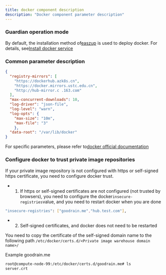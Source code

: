 ```yaml
---
title: docker component description
description: "Docker component parameter description"
---
```



### Guardian operation mode

By default, the installation method of[easzup](https://github.com/easzlab/kubeasz) is used to deploy docker. For details, see[Install docker service](https://github.com/easzlab/kubeasz/blob/master/docs/setup/03-install_docker)

### Common parameter description

```json title="vim /etc/docker/daemon.json"
{
  "registry-mirrors": [
    "https://dockerhub.azk8s.cn",
    "https://docker.mirrors.ustc.edu.cn",
    "http://hub-mirror.c .163.com"
  ],
  "max-concurrent-downloads": 10,
  "log-driver": "json-file",
  "log-level": "warn",
  "log-opts": {
    "max-size": "10m",
    "max-file": "3"
    },
  "data-root": "/var/lib/docker"
}
```

For specific parameters, please refer to[docker official documentation](https://docs.docker.com/engine/reference/commandline/dockerd/)


### Configure docker to trust private image repositories

If your private image repository is not configured with https or self-signed https certificate, you need to configure docker trust.

* 1. If https or self-signed certificates are not configured (not trusted by browsers), you need to configure the docker`insecure-registries`value, and you need to restart docker when you are done

```bash
"insecure-registries": ["goodrain.me","hub.test.com"],
```

* 2. Self-signed certificates, and docker does not need to be restarted

You need to copy the certificate of the self-signed domain name to the following path `/etc/docker/certs.d/<Private image warehouse domain name>/`

Example goodrain.me

```bash
root@compute-node-99:/etc/docker/certs.d/goodrain.me# ls
server.crt
```


